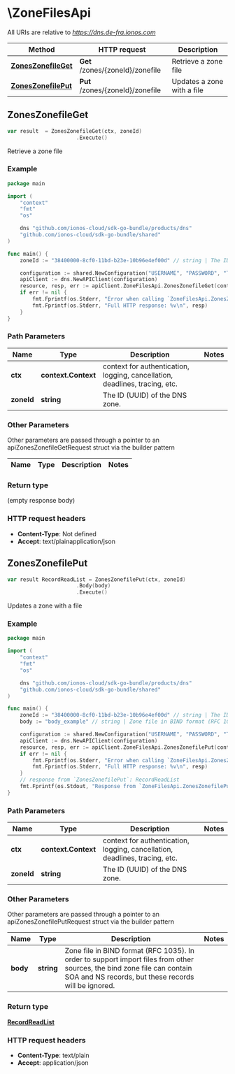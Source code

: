 # \ZoneFilesApi

All URIs are relative to *https://dns.de-fra.ionos.com*

|Method | HTTP request | Description|
|------------- | ------------- | -------------|
|[**ZonesZonefileGet**](ZoneFilesApi.md#ZonesZonefileGet) | **Get** /zones/{zoneId}/zonefile | Retrieve a zone file|
|[**ZonesZonefilePut**](ZoneFilesApi.md#ZonesZonefilePut) | **Put** /zones/{zoneId}/zonefile | Updates a zone with a file|



## ZonesZonefileGet

```go
var result  = ZonesZonefileGet(ctx, zoneId)
                      .Execute()
```

Retrieve a zone file



### Example

```go
package main

import (
    "context"
    "fmt"
    "os"

    dns "github.com/ionos-cloud/sdk-go-bundle/products/dns"
    "github.com/ionos-cloud/sdk-go-bundle/shared"
)

func main() {
    zoneId := "38400000-8cf0-11bd-b23e-10b96e4ef00d" // string | The ID (UUID) of the DNS zone.

    configuration := shared.NewConfiguration("USERNAME", "PASSWORD", "TOKEN", "HOST_URL")
    apiClient := dns.NewAPIClient(configuration)
    resource, resp, err := apiClient.ZoneFilesApi.ZonesZonefileGet(context.Background(), zoneId).Execute()
    if err != nil {
        fmt.Fprintf(os.Stderr, "Error when calling `ZoneFilesApi.ZonesZonefileGet``: %v\n", err)
        fmt.Fprintf(os.Stderr, "Full HTTP response: %v\n", resp)
    }
}
```

### Path Parameters


|Name | Type | Description  | Notes|
|------------- | ------------- | ------------- | -------------|
|**ctx** | **context.Context** | context for authentication, logging, cancellation, deadlines, tracing, etc.|
|**zoneId** | **string** | The ID (UUID) of the DNS zone. | |

### Other Parameters

Other parameters are passed through a pointer to an apiZonesZonefileGetRequest struct via the builder pattern


|Name | Type | Description  | Notes|
|------------- | ------------- | ------------- | -------------|

### Return type

 (empty response body)

### HTTP request headers

- **Content-Type**: Not defined
- **Accept**: text/plainapplication/json



## ZonesZonefilePut

```go
var result RecordReadList = ZonesZonefilePut(ctx, zoneId)
                      .Body(body)
                      .Execute()
```

Updates a zone with a file



### Example

```go
package main

import (
    "context"
    "fmt"
    "os"

    dns "github.com/ionos-cloud/sdk-go-bundle/products/dns"
    "github.com/ionos-cloud/sdk-go-bundle/shared"
)

func main() {
    zoneId := "38400000-8cf0-11bd-b23e-10b96e4ef00d" // string | The ID (UUID) of the DNS zone.
    body := "body_example" // string | Zone file in BIND format (RFC 1035). In order to support import files from other sources, the bind zone file can contain SOA and NS records, but these records will be ignored.

    configuration := shared.NewConfiguration("USERNAME", "PASSWORD", "TOKEN", "HOST_URL")
    apiClient := dns.NewAPIClient(configuration)
    resource, resp, err := apiClient.ZoneFilesApi.ZonesZonefilePut(context.Background(), zoneId).Body(body).Execute()
    if err != nil {
        fmt.Fprintf(os.Stderr, "Error when calling `ZoneFilesApi.ZonesZonefilePut``: %v\n", err)
        fmt.Fprintf(os.Stderr, "Full HTTP response: %v\n", resp)
    }
    // response from `ZonesZonefilePut`: RecordReadList
    fmt.Fprintf(os.Stdout, "Response from `ZoneFilesApi.ZonesZonefilePut`: %v\n", resource)
}
```

### Path Parameters


|Name | Type | Description  | Notes|
|------------- | ------------- | ------------- | -------------|
|**ctx** | **context.Context** | context for authentication, logging, cancellation, deadlines, tracing, etc.|
|**zoneId** | **string** | The ID (UUID) of the DNS zone. | |

### Other Parameters

Other parameters are passed through a pointer to an apiZonesZonefilePutRequest struct via the builder pattern


|Name | Type | Description  | Notes|
|------------- | ------------- | ------------- | -------------|
| **body** | **string** | Zone file in BIND format (RFC 1035). In order to support import files from other sources, the bind zone file can contain SOA and NS records, but these records will be ignored. | |

### Return type

[**RecordReadList**](../models/RecordReadList.md)

### HTTP request headers

- **Content-Type**: text/plain
- **Accept**: application/json


